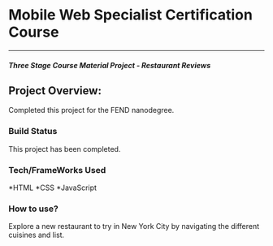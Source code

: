# Mobile Web Specialist Certification Course
---
#### _Three Stage Course Material Project - Restaurant Reviews_

## Project Overview: 

Completed this project for the FEND nanodegree. 
### Build Status

This project has been completed. 

### Tech/FrameWorks Used

*HTML
*CSS
*JavaScript


### How to use?

Explore a new restaurant to try in New York City by navigating the different cuisines and list.
